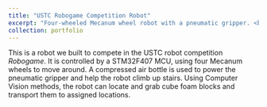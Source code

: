 ```yaml
---
title: "USTC Robogame Competition Robot"
excerpt: "Four-wheeled Mecanum wheel robot with a pneumatic gripper. <br/><img src='/images/robogame_detail.jpg'>"
collection: portfolio
---
```


This is a robot we built to compete in the USTC robot competition *Robogame*. It is controlled by a STM32F407 MCU, using four Mecanum wheels to move around. A compressed air bottle is used to power the pneumatic gripper and help the robot climb up stairs. Using Computer Vision methods, the robot can locate and grab cube foam blocks and transport them to assigned locations.
